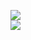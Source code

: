 [![](https://img.shields.io/badge/Made%20With-Github%20Spray-lightgrey.svg?style=for-the-badge&logo=github)](https://github.com/Annihil/github-spray#7614)  
[![](https://i.imgur.com/2DrTn0Z.gif)](https://github.com/Annihil/github-spray)